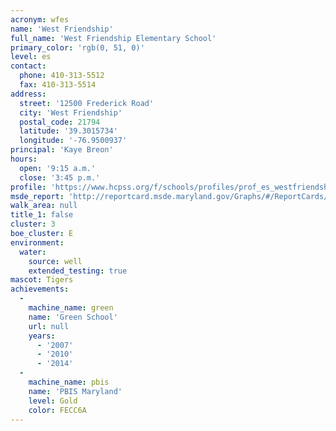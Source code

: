 ```yaml
---
acronym: wfes
name: 'West Friendship'
full_name: 'West Friendship Elementary School'
primary_color: 'rgb(0, 51, 0)'
level: es
contact:
  phone: 410-313-5512
  fax: 410-313-5514
address:
  street: '12500 Frederick Road'
  city: 'West Friendship'
  postal_code: 21794
  latitude: '39.3015734'
  longitude: '-76.9500937'
principal: 'Kaye Breon'
hours:
  open: '9:15 a.m.'
  close: '3:45 p.m.'
profile: 'https://www.hcpss.org/f/schools/profiles/prof_es_westfriendship.pdf'
msde_report: 'http://reportcard.msde.maryland.gov/Graphs/#/ReportCards/ReportCardSchool/1//1/13/0302/'
walk_area: null
title_1: false
cluster: 3
boe_cluster: E
environment:
  water:
    source: well
    extended_testing: true
mascot: Tigers
achievements:
  -
    machine_name: green
    name: 'Green School'
    url: null
    years:
      - '2007'
      - '2010'
      - '2014'
  -
    machine_name: pbis
    name: 'PBIS Maryland'
    level: Gold
    color: FECC6A
---
```

